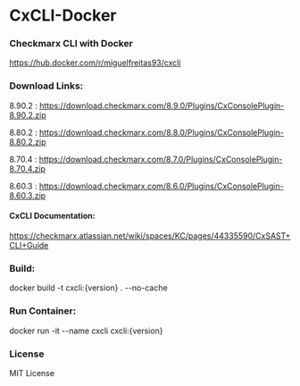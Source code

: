 # CxCLI-Docker
### Checkmarx CLI with Docker

https://hub.docker.com/r/miguelfreitas93/cxcli

### Download Links:

8.90.2 : https://download.checkmarx.com/8.9.0/Plugins/CxConsolePlugin-8.90.2.zip

8.80.2 : https://download.checkmarx.com/8.8.0/Plugins/CxConsolePlugin-8.80.2.zip

8.70.4 : https://download.checkmarx.com/8.7.0/Plugins/CxConsolePlugin-8.70.4.zip

8.60.3 : https://download.checkmarx.com/8.6.0/Plugins/CxConsolePlugin-8.60.3.zip

#### CxCLI Documentation: 

https://checkmarx.atlassian.net/wiki/spaces/KC/pages/44335590/CxSAST+CLI+Guide

### Build:

docker build -t cxcli:{version} . --no-cache

### Run Container:

docker run -it --name cxcli cxcli:{version}

### License

MIT License